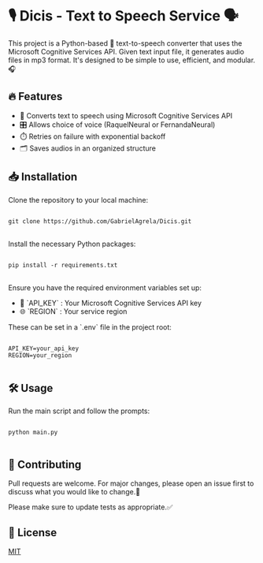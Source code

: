 <h1>🎙️ Dicis - Text to Speech Service 🗣️</h1>

<p>This project is a Python-based 🐍 text-to-speech converter that uses the Microsoft Cognitive Services API. Given text input file, it generates audio files in mp3 format. It's designed to be simple to use, efficient, and modular. 🎧</p>

<h2>🔥 Features</h2>

<ul>
  <li>🔄 Converts text to speech using Microsoft Cognitive Services API</li>
  <li>🎛️ Allows choice of voice (RaquelNeural or FernandaNeural)</li>
  <li>⏱️ Retries on failure with exponential backoff</li>
  <li>🗂️ Saves audios in an organized structure</li>
</ul>

<h2>📥 Installation</h2>

<p>Clone the repository to your local machine:</p>

<pre>
<code>
git clone https://github.com/GabrielAgrela/Dicis.git
</code>
</pre>

<p>Install the necessary Python packages:</p>

<pre>
<code>
pip install -r requirements.txt
</code>
</pre>

<p>Ensure you have the required environment variables set up:</p>

<ul>
  <li>🔑 `API_KEY` : Your Microsoft Cognitive Services API key</li>
  <li>🌐 `REGION` : Your service region</li>
</ul>

<p>These can be set in a `.env` file in the project root:</p>

<pre>
<code>
API_KEY=your_api_key
REGION=your_region
</code>
</pre>

<h2>🛠️ Usage</h2>

<p>Run the main script and follow the prompts:</p>

<pre>
<code>
python main.py
</code>
</pre>

<h2>🤝 Contributing</h2>

<p>Pull requests are welcome. For major changes, please open an issue first to discuss what you would like to change.🔧</p>

<p>Please make sure to update tests as appropriate.✅</p>

<h2>📜 License</h2>

<p><a href="https://choosealicense.com/licenses/mit/">MIT</a></p>
